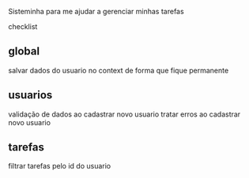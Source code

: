 Sisteminha para me ajudar a gerenciar minhas tarefas

checklist

## global

salvar dados do usuario no context de forma que fique permanente

## usuarios

validação de dados ao cadastrar novo usuario
tratar erros ao cadastrar novo usuario

## tarefas

filtrar tarefas pelo id do usuario
